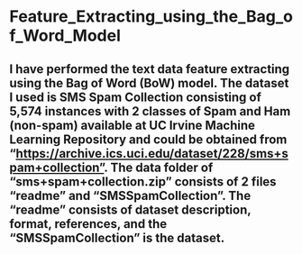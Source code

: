 # Feature_Extracting_using_the_Bag_of_Word_Model

## I have performed the text data feature extracting using the Bag of Word (BoW) model. The dataset I used is SMS Spam Collection consisting of 5,574 instances with 2 classes of Spam and Ham (non-spam) available at UC Irvine Machine Learning Repository and could be obtained from “https://archive.ics.uci.edu/dataset/228/sms+spam+collection”. The data folder of “sms+spam+collection.zip” consists of 2 files “readme” and “SMSSpamCollection”. The “readme” consists of dataset description, format, references, and the “SMSSpamCollection” is the dataset.
